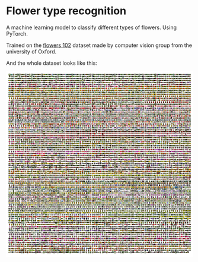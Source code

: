 # Flower type recognition

A machine learning model to classify different types of flowers. Using PyTorch.

Trained on the [flowers 102](https://www.robots.ox.ac.uk/~vgg/data/flowers/102/) dataset made by computer vision group from the university of Oxford.

And the whole dataset looks like this:

![Dataset](./flowers-dataset.png)